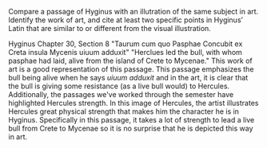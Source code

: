 Compare a passage of Hyginus with an illutration of the same subject in art.
Identify the work of art, and cite at least two specific points in Hyginus’ Latin 
that are similar to or different from the visual illustration.

Hyginus Chapter 30, Section 8 
"Taurum cum quo Pasphae Concubit ex Creta insula Mycenis uiuum adduxit" 
"Herclues led the bull, with whom pasphae had laid, alive from the island of Crete to Mycenae." 
This work of art is a good representation of this passage. This passage emphasizes the bull being alive when he says *uiuum adduxit* and in the art, it is clear that the bull is giving some resistance (as a live bull would) to Hercules.
Additionally, the passages we've worked through the semester have highlighted Hercules strength. In this image of Hercules, the artist illustrates Hercules great physical strength that makes him the character he is in Hyginus.
Specifically in this passage, it takes a lot of strength to lead a live bull from Crete to Mycenae so it is no surprise that he is depicted this way in art. 
